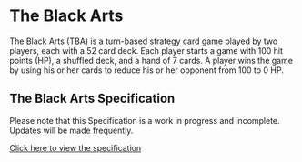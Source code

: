 # The Black Arts

The Black Arts (TBA) is a turn-based strategy card game played by two players, each with a 52 card deck. Each player starts a game with 100 hit points (HP), a shuffled deck, and a hand of 7 cards. A player wins the game by using his or her cards to reduce his or her opponent from 100 to 0 HP.

## The Black Arts Specification
Please note that this Specification is a work in progress and incomplete. Updates will be made frequently.

[Click here to view the specification](https://docs.google.com/document/d/1I8qmWIa8b9jKjzwYstWFG5m0pXAK5NyCk16oVsQCEtk/edit?usp=sharing)